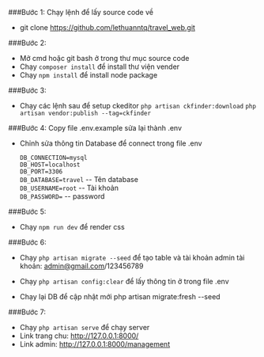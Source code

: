 
###Bước 1: 
Chạy lệnh để lấy source code về
- git clone https://github.com/lethuanntq/travel_web.git


###Bước 2: 
  - Mở cmd hoặc git bash ở trong thư mục source code
  - Chạy `composer install` để install thư viện vender
  - Chạy `npm install` để install node package   
   
   
###Bước 3:
- Chạy các lệnh sau để setup ckeditor
   `php artisan ckfinder:download`
   `php artisan vendor:publish --tag=ckfinder`


###Bước 4: 
Copy file .env.example sửa lại thành .env
  - Chỉnh sửa thông tin Database để connect trong file .env
  
     `DB_CONNECTION=mysql`  
     `DB_HOST=localhost`    
     `DB_PORT=3306`     
     `DB_DATABASE=travel`  -- Tên database  
     `DB_USERNAME=root`  -- Tài khoản   
     `DB_PASSWORD=`  -- password
    
     
###Bước 5:
 - Chạy `npm run dev` để render css


###Bước 6:
 - Chạy `php artisan migrate --seed` để tạo table và tài khoản admin
  tài khoản: admin@gmail.com/123456789
 - Chạy `php artisan config:clear` để lấy thông tin ở trong file .env
  
 - Chạy lại DB để cập nhật mới
  php artisan migrate:fresh --seed
  
  
###Bước 7:
 - Chạy `php artisan serve` để chạy server
 - Link trang chu: http://127.0.0.1:8000/
 - Link admin: http://127.0.0.1:8000/management
